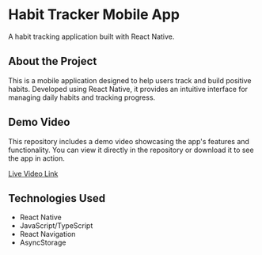 # Habit Tracker Mobile App

A habit tracking application built with React Native.

## About the Project

This is a mobile application designed to help users track and build positive habits. Developed using React Native, it provides an intuitive interface for managing daily habits and tracking progress.

## Demo Video

This repository includes a demo video showcasing the app's features and functionality. You can view it directly in the repository or download it to see the app in action.

[Live Video Link](https://habit-tracker-mobile-app-demo-video.netlify.app/)

## Technologies Used

- React Native
- JavaScript/TypeScript
- React Navigation
- AsyncStorage



